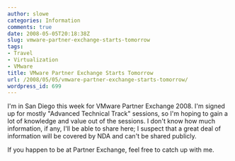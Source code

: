 ```yaml
---
author: slowe
categories: Information
comments: true
date: 2008-05-05T20:18:38Z
slug: vmware-partner-exchange-starts-tomorrow
tags:
- Travel
- Virtualization
- VMware
title: VMware Partner Exchange Starts Tomorrow
url: /2008/05/05/vmware-partner-exchange-starts-tomorrow/
wordpress_id: 699
---
```


I'm in San Diego this week for VMware Partner Exchange 2008. I'm signed up for mostly "Advanced Technical Track" sessions, so I'm hoping to gain a lot of knowledge and value out of the sessions. I don't know how much information, if any, I'll be able to share here; I suspect that a great deal of information will be covered by NDA and can't be shared publicly.

If you happen to be at Partner Exchange, feel free to catch up with me.
